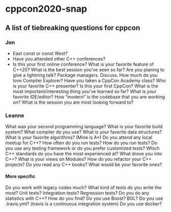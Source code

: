 # cppcon2020-snap

## A list of tiebreaking questions for cppcon

### Jon

* East const or const West?
* Have you attended other C++ conferences?
* Is this your first online conference?
What is your favorite feature of C++20?
What is the best session you’ve seen so far?
Are you planing to give a lightning talk?
Package managers. Discuss.
How much do you love Compiler Explorer?
Have you taken a CppCon Academy class?
Who is your favorite C++ presenter?
Is this your first CppCon?
What is the most important/interesting thing you’ve learned so far?
What is your favorite IDE/editor?
How “modern” is the codebase that you are working on?
What is the session you are most looking forward to?

### Leanne

What was your second programming language?
What is your favorite build system?
What compiler do you use?
What is your favorite data structures?
What is your favorite algorithms? (Mine is A*)
Do you attend any local meetup for C++?
How often do you run tests? 
How do you run tests? 
Do you use any testing framework or do you prefer customized tests?
Which C++ standards do you have the most experienced at?
What drove you into C++?
What is your views on Modules?
How do you refactor your C++ projects?
Do you read any C++ books? What would be your favorite ones?

#### More specific

Do you work with legacy codes much?
What kind of tests do you write the most? Unit tests? Integration tests? Regression tests?
Do you do any statistics with C++? How do you find?
Do you use Boost? BGL?
Do you use .travis.yml? (travis is a continuous integration system)
Do you use docker?

